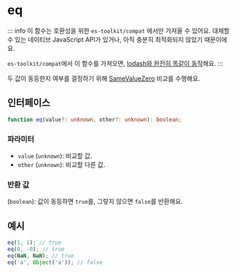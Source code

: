 # eq

::: info
이 함수는 호환성을 위한 `es-toolkit/compat` 에서만 가져올 수 있어요. 대체할 수 있는 네이티브 JavaScript API가 있거나, 아직 충분히 최적화되지 않았기 때문이에요.

`es-toolkit/compat`에서 이 함수를 가져오면, [lodash와 완전히 똑같이 동작](../../../compatibility.md)해요.
:::

두 값이 동등한지 여부를 결정하기 위해 [SameValueZero](https://tc39.es/ecma262/multipage/abstract-operations.html#sec-samevaluezero) 비교를 수행해요.

## 인터페이스

```typescript
function eq(value?: unknown, other?: unknown): boolean;
```

### 파라미터

- `value` (`unknown`): 비교할 값.
- `other` (`unknown`): 비교할 다른 값.

### 반환 값

(`boolean`): 값이 동등하면 `true`를, 그렇지 않으면 `false`를 반환해요.

## 예시

```typescript
eq(1, 1); // true
eq(0, -0); // true
eq(NaN, NaN); // true
eq('a', Object('a')); // false
```
